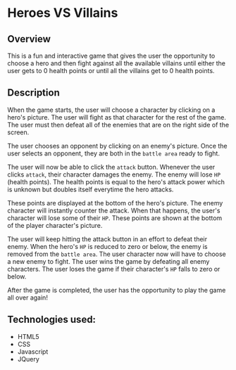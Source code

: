 # Heroes VS Villains

## Overview

This is a fun and interactive game that gives the user the opportunity to choose a hero and then fight against all the available villains until either the user gets to 0 health points or until all the villains get to 0  health points.

## Description

When the game starts, the user will choose a character by clicking on a hero's picture. The user will fight as that character for the rest of the game. The user must then defeat all of the enemies that are on the right side of the screen. 

The user chooses an opponent by clicking on an enemy's picture. Once the user selects an opponent, they are both in the `battle area` ready to fight. 

The user will now be able to click the `attack` button. Whenever the user clicks `attack`, their character damages the enemy. The enemy will lose `HP` (health points). The health points is equal to the hero's attack power which is unknown but doubles itself everytime the hero attacks.

These points are displayed at the bottom of the hero's picture. The enemy character will instantly counter the attack. When that happens, the user's character will lose some of their `HP`. These points are shown at the bottom of the player character's picture. 

The user will keep hitting the attack button in an effort to defeat their enemy. When the hero's `HP` is reduced to zero or below, the enemy is removed from the `battle area`. The user character now will have to choose a new enemy to fight. The user wins the game by defeating all enemy characters. The user loses the game if their character's `HP` falls to zero or below.

After the game is completed, the user has the opportunity to play the game all over again!

## Technologies used:

* HTML5
* CSS
* Javascript
* JQuery
